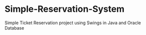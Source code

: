 # Simple-Reservation-System
Simple Ticket Reservation project using Swings in Java and Oracle Database
